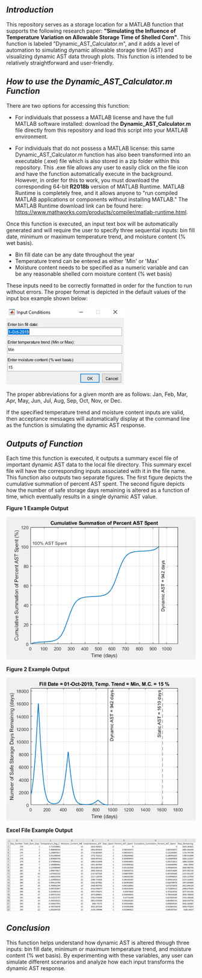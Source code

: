 ## _Introduction_

This repository serves as a storage location for a MATLAB function that supports the following research paper: **"Simulating the Influence of Temperature Variation on Allowable Storage Time of Shelled Corn"**.  This function is labeled "Dynamic_AST_Calculator.m", and it adds a level of automation to simulating dynamic allowable storage time (AST) and visualizing dynamic AST data through plots.  This function is intended to be relatively straightforward and user-friendly.


## _How to use the Dynamic_AST_Calculator.m Function_

There are two options for accessing this function:
   - For individuals that possess a MATLAB license and have the full MATLAB software installed: download the **Dynamic_AST_Calculator.m** file directly from this repository and load this script into your MATLAB environment.
   
   - For individuals that do not possess a MATLAB license: this same Dynamic_AST_Calculator.m function has also been transformed into an executable (.exe) file which is also stored in a zip folder within this repository.  This .exe file allows any user to easily click on the file icon and have the function automatically execute in the background.  However, in order for this to work, you must download the corresponding 64-bit **R2018b** version of MATLAB Runtime.  MATLAB Runtime is completely free, and it allows anyone to "run compiled MATLAB applications or components without installing MATLAB."  The MATLAB Runtime download link can be found here: https://www.mathworks.com/products/compiler/matlab-runtime.html.

Once this function is executed, an input text box will be automatically generated and will require the user to specify three sequential inputs: bin fill date, minimum or maximum temperature trend, and moisture content (% wet basis). 
 
   - Bin fill date can be any date throughout the year
   - Temperature trend can be entered as either 'Min' or 'Max'
   - Moisture content needs to be specified as a numeric variable and can be any reasonable shelled corn moisture content (% wet basis)

These inputs need to be correctly formatted in order for the function to run without errors.  The proper format is depicted in the default values of the input box example shown below:

![image](Example_Outputs_of_Dynamic_AST_Function/Input_Box_Example.PNG "Input Box Example")

The proper abbreviations for a given month are as follows: Jan, Feb, Mar, Apr, May, Jun, Jul, Aug, Sep, Oct, Nov, or Dec.

If the specified temperature trend and moisture content inputs are valid, then acceptance messages will automatically display at the command line as the function is simulating the dynamic AST response.


## _Outputs of Function_

Each time this function is executed, it outputs a summary excel file of important dynamic AST data to the local file directory.  This summary excel file will have the corresponding inputs associated with it in the file name.  This function also outputs two separate figures.  The first figure depicts the cumulative summation of percent AST spent.  The second figure depicts how the number of safe storage days remaining is altered as a function of time, which eventually results in a single dynamic AST value.

**Figure 1 Example Output**

![image](Example_Outputs_of_Dynamic_AST_Function/Figure_1_Example_Output.PNG "Figure 1 Example Output")

**Figure 2 Example Output**

![image](Example_Outputs_of_Dynamic_AST_Function/Figure_2_Example_Output.PNG "Figure 2 Example Output")

**Excel File Example Output**

![image](Example_Outputs_of_Dynamic_AST_Function/Visual_Example_of_Excel_File_Output.PNG "Visual Example of Excel File Output")


## _Conclusion_

This function helps understand how dynamic AST is altered through three inputs: bin fill date, minimum or maximum temperature trend, and moisture content (% wet basis).  By experimenting with these variables, any user can simulate different scenarios and analyze how each input transforms the dynamic AST response.
